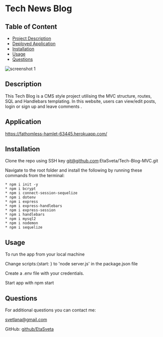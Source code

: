 
  # Tech News Blog

  

  ## Table of Content
  - [Project Description](#description)
  - [Deployed Application](#Application)    
  - [Installation](#installation)
  - [Usage](#usage)
  - [Questions](#questions)
  
  ![screenshot 1](https://user-images.githubusercontent.com/109307665/201487296-8fcd11e1-8f4e-47c3-87f9-a211936985e2.png)


  ## Description
  This Tech Blog is a CMS style project utilising the MVC structure, routes, SQL and Handlebars templating. In this website, users can view/edit posts, login or sign up and leave comments .
  
  ## Application
  
  https://fathomless-hamlet-63445.herokuapp.com/

  ## Installation
  Clone the repo using SSH key git@github.com:EtaSveta/Tech-Blog-MVC.git
  
  
  Navigate to the root folder and install the following by running these commands from the  terminal: 

    * npm i init -y
    * npm i bcrypt
    * npm i connect-session-sequelize
    * npm i dotenv
    * npm i express
    * npm i express-handlebars
    * npm i express-session
    * npm i handlebars
    * npm i mysql2
    * npm i nodemon
    * npm i sequelize

  
  ## Usage
  To run the app from your local machine
  
  Change scripts:{start: } to 'node server.js' in the package.json file
  
  Create a .env file with your credentials.
  
  Start app with npm start 

  
  ## Questions
  For additional questions you can contact me:

  svetlana@gmail.com

  GitHub: [github/EtaSveta](http://github.com/EtaSveta)

